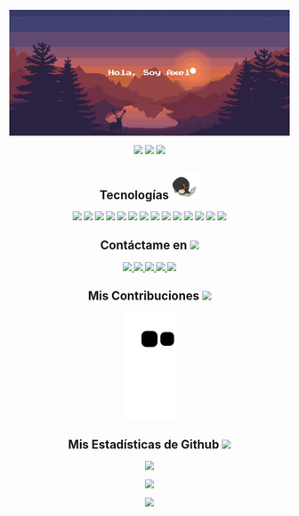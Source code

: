 <!-- https://axelestrada.ml -->

<!-- Cover -->
<p align="center"></p>

<img  src="https://github.com/axelestrada/axelestrada/blob/master/images/cover.jpg" />

<!-- Main details badges -->
<p align="center">
  <img src="https://badges.pufler.dev/visits/axelestrada/axelestrada"/>
  <img src="https://badges.pufler.dev/repos/axelestrada"/>
  <img src="https://badges.pufler.dev/commits/monthly/axelestrada" />
</p>

<!-- Technology Stack -->
<h2 align="center">Tecnologías <img src="https://github.com/axelestrada/axelestrada/blob/master/images/laptop.gif" width="50"></h2>

<p align="center">
  <img src="https://img.shields.io/badge/-HTML5-E34F26?style=flat-square&logo=html5&logoColor=white"/>
  <img src="https://img.shields.io/badge/-CSS3-1572B6?style=flat-square&logo=css3"/>
  <img src="https://img.shields.io/badge/-Bootstrap-563D7C?style=flat-square&logo=bootstrap"/>
  <img src="https://img.shields.io/badge/-TailwindCSS-F2F2F2?style=flat-square&logo=tailwindcss"/>
  <img src="https://img.shields.io/badge/-JavaScript-black?style=flat-square&logo=javascript"/>
  <img src="https://img.shields.io/badge/-Typescript-black?style=flat-square&logo=typescript" />    
  <img src="https://img.shields.io/badge/-ReactJS-black?style=flat-square&logo=react"/>
  <img src="https://img.shields.io/badge/-NextJS-black?style=flat-square&logo=react"/>
  <img src="https://img.shields.io/badge/-NodeJS-black?style=flat-square&logo=Node.js"/>
  <img src="https://img.shields.io/badge/-PHP-black?style=flat-square&logo=php"/>
  <img src="https://img.shields.io/badge/-MongoDB-black?style=flat-square&logo=mongodb"/>
  <img src="https://img.shields.io/badge/-MySQL-black?style=flat-square&logo=mysql"/>
  <img src="https://img.shields.io/badge/-Git-black?style=flat-square&logo=git"/>
  <img src="https://img.shields.io/badge/-GitHub-black?style=flat-square&logo=github"/>
</p>

<!-- Reach me out on -->
<h2 align="center">Contáctame en <img src="https://media0.giphy.com/media/jqNPzdTTxQfOgOqpO4/source.gif" width="50"></h2>

<p align="center">
  <a href="https://facebook.com/axelestradadev" target="_blank">
    <img src="https://img.shields.io/badge/-axelestradadev-blue?style=flat-square&logo=facebook&logoColor=white&link=https://facebook.com/axelestradadev"/>
  </a>

  <a href="https://www.instagram.com/axelestradadev" target="_blank">
    <img src="https://img.shields.io/badge/-axelestradadev-purple?style=flat-square&logo=instagram&logoColor=white&link=https://www.instagram.com/axelestradadev/"/>
  </a>

  <a href="https://twitter.com/axelestradadev" target="_blank">
    <img src="https://img.shields.io/badge/-axelestradadev-blue?style=flat-square&logo=twitter&logoColor=white&link=https://twitter.com/axelestradadev"/>
  </a>

  <a href="mailto: axele1524@gmail.com" target="_blank">
    <img src="https://img.shields.io/badge/-axele1524-c14438?style=flat-square&logo=Gmail&logoColor=white&link=mailto:axele1524@gmail.com"/>
  </a>

  <a href="https://www.linkedin.com/in/axelestradadev/" target="_blank">
    <img src="https://img.shields.io/badge/-axelestradadev-blue?style=flat-square&logo=Linkedin&logoColor=white&link=https://www.linkedin.com/in/axelestradadev/"/>
  </a>
</p>

<!-- Contribution graph -->
<h2 align="center">Mis Contribuciones <img src="https://media.giphy.com/media/xUA7aZeLE2e0P7Znz2/giphy.gif" width="50">
</h2>

<p align="center">
  <img src="https://github.com/axelestrada/axelestrada/raw/output/github-contribution-grid-snake.svg" alt="snake"></center>
</p>

<!-- Github stats -->
<h2 align="center">Mis Estadísticas de Github <img src="https://media.giphy.com/media/VgCDAzcKvsR6OM0uWg/giphy.gif" width="50"></h2>

<p align = "center">
  <img src = "https://github-readme-stats.vercel.app/api/top-langs/?username=axelestrada&layout=compact&theme=radical&hide=java&locale=es">
</p> 

<p align = "center">
  <img  src="https://github-readme-streak-stats.herokuapp.com/?user=axelestrada&show_icons=true&locale=es&theme=radical&line_height=0" />
</p> 

<p align = "center">
  <img src="https://activity-graph.herokuapp.com/graph?username=axelestrada&theme=redical">
</p> 